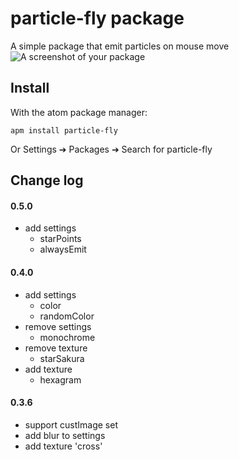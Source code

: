 # particle-fly package

A simple package that emit particles on mouse move
![A screenshot of your package](./demo/demo.gif)

## Install
With the atom package manager:

```
apm install particle-fly
```
Or Settings ➔ Packages ➔ Search for particle-fly

## Change log

#### 0.5.0
- add settings
    + starPoints
    + alwaysEmit

#### 0.4.0
- add settings
    + color
    + randomColor
- remove settings
    + monochrome
- remove texture
    + starSakura
- add texture
    + hexagram

#### 0.3.6
- support custImage set
- add blur to settings
- add texture 'cross'
